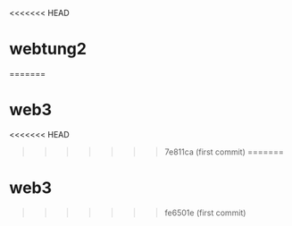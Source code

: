 <<<<<<< HEAD
# webtung2
=======
# web3
<<<<<<< HEAD
>>>>>>> 7e811ca (first commit)
=======
# web3
>>>>>>> fe6501e (first commit)
